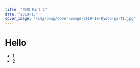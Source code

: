 ```yaml
---
title: "京都 Part 1"
date: "2019-10"
cover_image: "/img/blog/cover-image/2019-10-Kyoto-part1.jpg"
---
```

# Hello

* 1
* 2